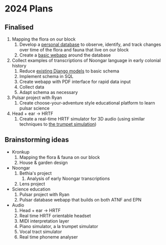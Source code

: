 # 2024 Plans

## Finalised

1. Mapping the flora on our block
   1. Develop a [personal database](https://github.com/robotopia/flora-and-fauna-kronkup-database) to observe, identify, and track changes over time of the flora and fauna that live on our block
   2. Create a [basic webapp](https://github.com/robotopia/flora-and-fauna) around the database
2. Collect examples of transcriptions of Noongar language in early colonial history
   1. Reduce [existing Django models](https://github.com/robotopia/language-collections-management) to basic schema
   2. Implement schema in SQL
   3. Create webapp with PDF interface for rapid data input
   4. Collect data
   5. Adapt schema as necessary
3. Pulsar project with Ryan
   1. Create choose-your-adventure style educational platform to learn pulsar science
4. Head + ear -> HRTF
   1. Create a real-time HRTF simulator for 3D audio (using similar techniques to [the trumpet simulation](https://www.youtube.com/watch?v=rGNUHigqUBM))

## Brainstorming ideas

- Kronkup
  1. Mapping the flora & fauna on our block
  2. House & garden design
- Noongar
  1. Bethia's project
     1. Analysis of early Noongar transcriptions
  2. Lens project
- Science education
  1. Pulsar project with Ryan
  2. Pulsar database webapp that builds on both ATNF and EPN
- Audio
  1. Head + ear -> HRTF
  2. Real time HRTF orientable headset
  3. MIDI interpretation layer
  4. Piano simulator, a la trumpet simulator
  5. Vocal tract simulator
  6. Real time phoneme analyser

